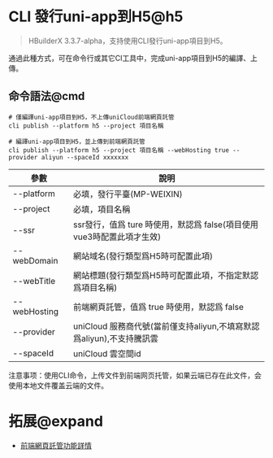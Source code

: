 # CLI 發行uni-app到H5@h5

> HBuilderX 3.3.7-alpha，支持使用CLI發行uni-app項目到H5。

通過此種方式，可在命令行或其它CI工具中，完成uni-app項目到H5的編譯、上傳。

## 命令語法@cmd

```shell
# 僅編譯uni-app項目到H5，不上傳uniCloud前端網頁託管
cli publish --platform h5 --project 項目名稱

# 編譯uni-app項目到H5，並上傳到前端網頁託管
cli publish --platform h5 --project 項目名稱 --webHosting true --provider aliyun --spaceId xxxxxxx
```

|參數			|說明																	|
|--				|--																		|
|--platform		|必填，發行平臺(MP-WEIXIN)												|
|--project		|必填，項目名稱															|
|--ssr			|ssr發行，值爲 ture 時使用，默認爲 false(項目使用vue3時配置此項才生效)	|
|--webDomain	|網站域名(發行類型爲H5時可配置此項)										|
|--webTitle		|網站標題(發行類型爲H5時可配置此項，不指定默認爲項目名稱)				|
|--webHosting	|前端網頁託管，值爲 true 時使用，默認爲 false							|
|--provider		|uniCloud 服務商代號(當前僅支持aliyun,不填寫默認爲aliyun),不支持騰訊雲	|
|--spaceId		|uniCloud 雲空間id												|

注意事项：使用CLI命令，上传文件到前端网页托管，如果云端已存在此文件，会使用本地文件覆盖云端的文件。

# 拓展@expand

- [前端網頁託管功能詳情](https://uniapp.dcloud.io/uniCloud/hosting)